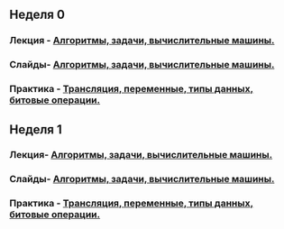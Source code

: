 ## Неделя 0
### Лекция - [Алгоритмы, задачи, вычислительные машины.](0_intro/0_0_plan.md)

### Слайды- [Алгоритмы, задачи, вычислительные машины.](0_intro/slides/0_introduction.pdf)

### Практика - [Трансляция, переменные, типы данных, битовые операции.](0_intro/practice/practice.md)

## Неделя 1
### Лекция- [Алгоритмы, задачи, вычислительные машины.](algorithms_course/repo/algorithms_course/1_arrays_complexity_testing/lection/1_0_plan.md)

### Слайды- [Алгоритмы, задачи, вычислительные машины.](1_arrays_complexity_testing.pdf)

### Практика - [Трансляция, переменные, типы данных, битовые операции.](1_arrays_complexity_testing/practice/practice.md)

